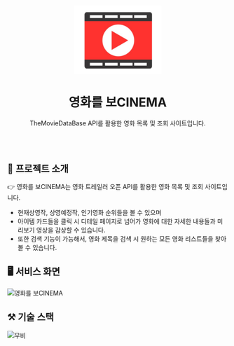 <p align="middle" >
  <img width="200px;" src="/movie/public/Assets/Img/movieIcon.png"/>
</p>
<h1 align="middle">영화를 보CINEMA</h1>
<p align="middle">TheMovieDataBase API를 활용한 영화 목록 및 조회 사이트입니다.
</p>

<br><br>

## 📄 프로젝트 소개

👉 영화를 보CINEMA는 영화 트레일러 오픈 API를 활용한 영화 목록 및 조회 사이트입니다.

- 현재상영작, 상영예정작, 인기영화 순위들을 볼 수 있으며
- 아이템 카드들을 클릭 시 디테일 페이지로 넘어가 영화에 대한 자세한 내용들과 미리보기 영상을 감상할 수 있습니다.
- 또한 검색 기능이 가능해서, 영화 제목을 검색 시 원하는 모든 영화 리스트들을 찾아볼 수 있습니다.

## 🖥️ 서비스 화면

<img width="560" alt="영화를 보CINEMA" src="https://github.com/seonyeong719/Movie_Project/assets/117560052/cf2ce99e-f389-4e76-9a8c-7827cbfc5a77">

## ⚒️ 기술 스택

![무비](https://github.com/seonyeong719/Movie_Project/assets/117560052/8691fc96-e9ac-44c8-83b7-75d7c6f129b1)
